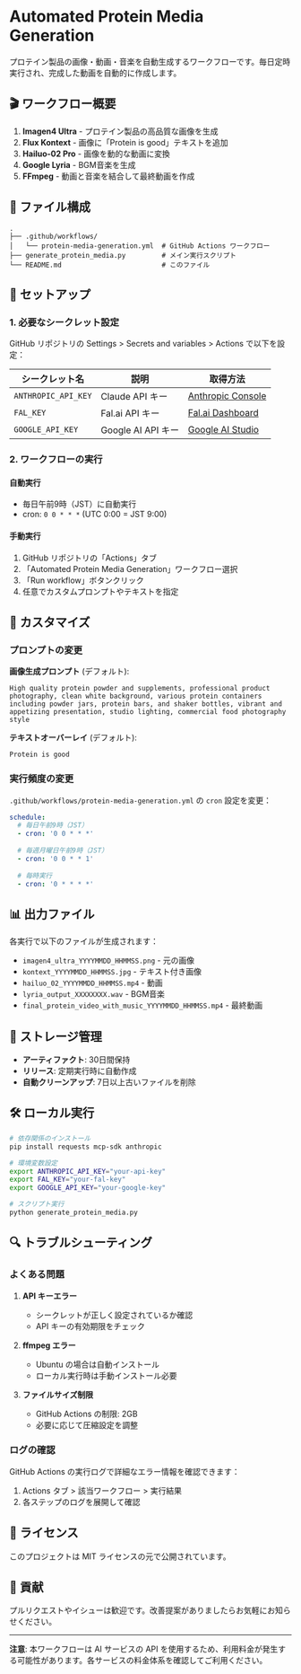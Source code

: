 # Automated Protein Media Generation

プロテイン製品の画像・動画・音楽を自動生成するワークフローです。毎日定時実行され、完成した動画を自動的に作成します。

## 🎬 ワークフロー概要

1. **Imagen4 Ultra** - プロテイン製品の高品質な画像を生成
2. **Flux Kontext** - 画像に「Protein is good」テキストを追加
3. **Hailuo-02 Pro** - 画像を動的な動画に変換
4. **Google Lyria** - BGM音楽を生成
5. **FFmpeg** - 動画と音楽を結合して最終動画を作成

## 📁 ファイル構成

```
.
├── .github/workflows/
│   └── protein-media-generation.yml  # GitHub Actions ワークフロー
├── generate_protein_media.py         # メイン実行スクリプト
└── README.md                         # このファイル
```

## 🚀 セットアップ

### 1. 必要なシークレット設定

GitHub リポジトリの Settings > Secrets and variables > Actions で以下を設定：

| シークレット名 | 説明 | 取得方法 |
|---|---|---|
| `ANTHROPIC_API_KEY` | Claude API キー | [Anthropic Console](https://console.anthropic.com) |
| `FAL_KEY` | Fal.ai API キー | [Fal.ai Dashboard](https://fal.ai/dashboard) |
| `GOOGLE_API_KEY` | Google AI API キー | [Google AI Studio](https://aistudio.google.com) |

### 2. ワークフローの実行

#### 自動実行
- 毎日午前9時（JST）に自動実行
- cron: `0 0 * * *` (UTC 0:00 = JST 9:00)

#### 手動実行
1. GitHub リポジトリの「Actions」タブ
2. 「Automated Protein Media Generation」ワークフロー選択
3. 「Run workflow」ボタンクリック
4. 任意でカスタムプロンプトやテキストを指定

## 🔧 カスタマイズ

### プロンプトの変更

**画像生成プロンプト** (デフォルト):
```
High quality protein powder and supplements, professional product photography, clean white background, various protein containers including powder jars, protein bars, and shaker bottles, vibrant and appetizing presentation, studio lighting, commercial food photography style
```

**テキストオーバーレイ** (デフォルト):
```
Protein is good
```

### 実行頻度の変更

`.github/workflows/protein-media-generation.yml` の `cron` 設定を変更：

```yaml
schedule:
  # 毎日午前9時（JST）
  - cron: '0 0 * * *'
  
  # 毎週月曜日午前9時（JST）
  - cron: '0 0 * * 1'
  
  # 毎時実行
  - cron: '0 * * * *'
```

## 📊 出力ファイル

各実行で以下のファイルが生成されます：

- `imagen4_ultra_YYYYMMDD_HHMMSS.png` - 元の画像
- `kontext_YYYYMMDD_HHMMSS.jpg` - テキスト付き画像
- `hailuo_02_YYYYMMDD_HHMMSS.mp4` - 動画
- `lyria_output_XXXXXXXX.wav` - BGM音楽
- `final_protein_video_with_music_YYYYMMDD_HHMMSS.mp4` - 最終動画

## 💾 ストレージ管理

- **アーティファクト**: 30日間保持
- **リリース**: 定期実行時に自動作成
- **自動クリーンアップ**: 7日以上古いファイルを削除

## 🛠️ ローカル実行

```bash
# 依存関係のインストール
pip install requests mcp-sdk anthropic

# 環境変数設定
export ANTHROPIC_API_KEY="your-api-key"
export FAL_KEY="your-fal-key"
export GOOGLE_API_KEY="your-google-key"

# スクリプト実行
python generate_protein_media.py
```

## 🔍 トラブルシューティング

### よくある問題

1. **API キーエラー**
   - シークレットが正しく設定されているか確認
   - API キーの有効期限をチェック

2. **ffmpeg エラー**
   - Ubuntu の場合は自動インストール
   - ローカル実行時は手動インストール必要

3. **ファイルサイズ制限**
   - GitHub Actions の制限: 2GB
   - 必要に応じて圧縮設定を調整

### ログの確認

GitHub Actions の実行ログで詳細なエラー情報を確認できます：
1. Actions タブ > 該当ワークフロー > 実行結果
2. 各ステップのログを展開して確認

## 📝 ライセンス

このプロジェクトは MIT ライセンスの元で公開されています。

## 🤝 貢献

プルリクエストやイシューは歓迎です。改善提案がありましたらお気軽にお知らせください。

---

**注意**: 本ワークフローは AI サービスの API を使用するため、利用料金が発生する可能性があります。各サービスの料金体系を確認してご利用ください。